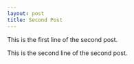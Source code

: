 ```yaml
---
layout: post
title: Second Post
---
```


This is the first line of the second post.

This is the second line of the second post.
